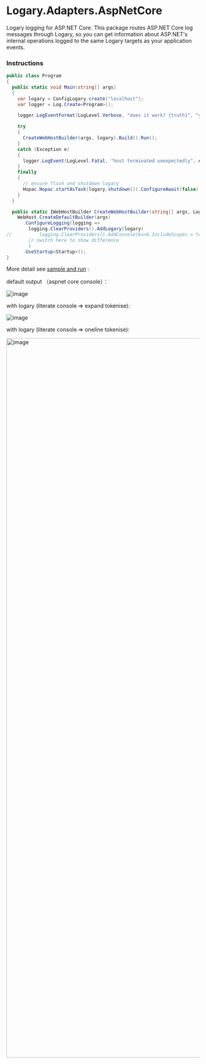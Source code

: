 # Logary.Adapters.AspNetCore


Logary logging for ASP.NET Core. This package routes ASP.NET Core log messages through Logary, so you can get information about ASP.NET's internal operations logged to the same Logary targets as your application events.

### Instructions


```csharp
public class Program
{
  public static void Main(string[] args)
  {
    var logary = ConfigLogary.create("localhost");
    var logger = Log.Create<Program>();

    logger.LogEventFormat(LogLevel.Verbose, "does it work? {truth}", "yes!"); // no need, only for example

    try
    {
      CreateWebHostBuilder(args, logary).Build().Run();
    }
    catch (Exception e)
    {
      logger.LogEvent(LogLevel.Fatal, "host terminated unexpectedly", e);
    }
    finally
    {
      // ensure flush and shutdown logary
      Hopac.Hopac.startAsTask(logary.shutdown()).ConfigureAwait(false).GetAwaiter().GetResult();
    }
  }

  public static IWebHostBuilder CreateWebHostBuilder(string[] args, LogManager logary) =>
    WebHost.CreateDefaultBuilder(args)
      .ConfigureLogging(logging =>
        logging.ClearProviders().AddLogary(logary) 
//          logging.ClearProviders().AddConsole(b=>b.IncludeScopes = true)
        // switch here to show difference
        )
      .UseStartup<Startup>();
}
```

More detail see [sample and run](https://github.com/logary/logary/blob/aspnet-core-adapter/examples/aspnetcore/AspNetCore.CSharp/Program.cs) :

default output （aspnet core console）：

![image](https://user-images.githubusercontent.com/3074328/38345936-7d3f8da6-38c4-11e8-9ac4-2b7dcff6fa06.png)

with logary (literate console => expand tokenise):

![image](https://user-images.githubusercontent.com/3074328/50156312-75f39f00-0309-11e9-9c96-77a40af15cb3.png)


with logary (literate console => oneline tokenise):

<img width="1876" alt="image" src="https://user-images.githubusercontent.com/3074328/50156442-d2ef5500-0309-11e9-876d-ab0ac73eb5ed.png">
